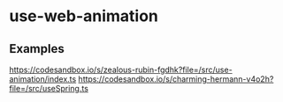 # use-web-animation

## Examples

https://codesandbox.io/s/zealous-rubin-fgdhk?file=/src/use-animation/index.ts
https://codesandbox.io/s/charming-hermann-v4o2h?file=/src/useSpring.ts
